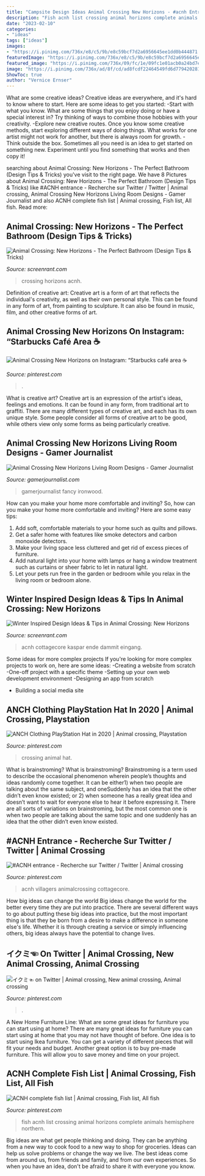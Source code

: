 ```yaml
---
title: "Campsite Design Ideas Animal Crossing New Horizons - #acnh Entrance"
description: "Fish acnh list crossing animal horizons complete animals hemisphere northern"
date: "2023-02-10"
categories:
- "ideas"
tags: ["ideas"]
images:
- "https://i.pinimg.com/736x/e8/c5/9b/e8c59bcf7d2a6956645ee1dd0b444871.jpg"
featuredImage: "https://i.pinimg.com/736x/e8/c5/9b/e8c59bcf7d2a6956645ee1dd0b444871.jpg"
featured_image: "https://i.pinimg.com/736x/09/fc/1e/09fc1e01acb0a24bd7e38b8d35f4e60d.jpg"
image: "https://i.pinimg.com/736x/ad/8f/cd/ad8fcdf22464549fd6d7794202816da6.jpg"
ShowToc: true
author: "Vernice Ernser"
---
```



What are some creative ideas?
Creative ideas are everywhere, and it's hard to know where to start. Here are some ideas to get you started: 
-Start with what you know. What are some things that you enjoy doing or have a special interest in? Try thinking of ways to combine those hobbies with your creativity. 
-Explore new creative routes. Once you know some creative methods, start exploring different ways of doing things. What works for one artist might not work for another, but there is always room for growth. 
-Think outside the box. Sometimes all you need is an idea to get started on something new. Experiment until you find something that works and then copy it!

	

		
searching about Animal Crossing: New Horizons - The Perfect Bathroom (Design Tips &amp; Tricks) you've visit to the right page. We have 8 Pictures about Animal Crossing: New Horizons - The Perfect Bathroom (Design Tips &amp; Tricks) like #ACNH entrance - Recherche sur Twitter / Twitter | Animal crossing, Animal Crossing New Horizons Living Room Designs - Gamer Journalist and also ACNH complete fish list | Animal crossing, Fish list, All fish. Read more:
		
    
## Animal Crossing: New Horizons - The Perfect Bathroom (Design Tips &amp; Tricks)

<img loading=lazy src="https://static1.srcdn.com/wordpress/wp-content/uploads/2020/04/Animal-Crossing-New-Horizons-Bathroom.jpg" onerror="this.onerror=null;this.src='https://tse4.mm.bing.net/th?id=OIP.reBZttX3L04HX_MVmCVB0gHaDt&amp;pid=15.1';" alt="Animal Crossing: New Horizons - The Perfect Bathroom (Design Tips &amp; Tricks)">

_Source: screenrant.com_

>crossing horizons acnh. 

	

Definition of creative art:
Creative art is a form of art that reflects the individual's creativity, as well as their own personal style. This can be found in any form of art, from painting to sculpture. It can also be found in music, film, and other creative forms of art.

    
## Animal Crossing New Horizons On Instagram: “Starbucks Café Area ☕️

<img loading=lazy src="https://i.pinimg.com/736x/39/0e/12/390e12190811f55098f4e38d6962dacb.jpg" onerror="this.onerror=null;this.src='https://tse3.mm.bing.net/th?id=OIP.gacFtNa92MqpfNGQ-nUWCgHaEK&amp;pid=15.1';" alt="Animal Crossing New Horizons on Instagram: “Starbucks café area ☕️">

_Source: pinterest.com_

>. 

	

What is creative art?
Creative art is an expression of the artist's ideas, feelings and emotions. It can be found in any form, from traditional art to graffiti. There are many different types of creative art, and each has its own unique style. Some people consider all forms of creative art to be good, while others view only some forms as being particularly creative.

    
## Animal Crossing New Horizons Living Room Designs - Gamer Journalist

<img loading=lazy src="https://cdn.gamerjournalist.com/primary/2020/05/Animal-Crossing-New-Horizons-Living-Room-Designs-6-1.jpg" onerror="this.onerror=null;this.src='https://tse1.mm.bing.net/th?id=OIP.6H6qtdXv6cG7bXg_eneaZAHaEK&amp;pid=15.1';" alt="Animal Crossing New Horizons Living Room Designs - Gamer Journalist">

_Source: gamerjournalist.com_

>gamerjournalist fancy ironwood. 

	

How can you make your home more comfortable and inviting?
So, how can you make your home more comfortable and inviting? Here are some easy tips: 
1. Add soft, comfortable materials to your home such as quilts and pillows. 
2. Get a safer home with features like smoke detectors and carbon monoxide detectors. 
3. Make your living space less cluttered and get rid of excess pieces of furniture. 
4. Add natural light into your home with lamps or hang a window treatment such as curtains or sheer fabric to let in natural light. 
5. Let your pets run free in the garden or bedroom while you relax in the living room or bedroom alone.

    
## Winter Inspired Design Ideas &amp; Tips In Animal Crossing: New Horizons

<img loading=lazy src="https://static0.srcdn.com/wordpress/wp-content/uploads/2020/07/Animal-Crossing-New-Horizons-Winter-Themed-Island-entrance.jpg" onerror="this.onerror=null;this.src='https://tse2.mm.bing.net/th?id=OIP.vbLJ2wfFR4-KQRyLOJpliwHaDt&amp;pid=15.1';" alt="Winter Inspired Design Ideas &amp; Tips in Animal Crossing: New Horizons">

_Source: screenrant.com_

>acnh cottagecore kaspar ende dammit eingang. 

	

Some ideas for more complex projects
If you're looking for more complex projects to work on, here are some ideas: 
-Creating a website from scratch 
-One-off project with a specific theme 
-Setting up your own web development environment 
-Designing an app from scratch 
- Building a social media site

    
## ANCH Clothing PlayStation Hat In 2020 | Animal Crossing, Playstation

<img loading=lazy src="https://i.pinimg.com/736x/e8/c5/9b/e8c59bcf7d2a6956645ee1dd0b444871.jpg" onerror="this.onerror=null;this.src='https://tse2.mm.bing.net/th?id=OIP.wJGKNOFWnosUG4zLyglmfAHaEK&amp;pid=15.1';" alt="ANCH Clothing PlayStation Hat in 2020 | Animal crossing, Playstation">

_Source: pinterest.com_

>crossing animal hat. 

	

What is brainstroming?
What is brainstroming? Brainstroming is a term used to describe the occasional phenomenon wherein people’s thoughts and ideas randomly come together. It can be either1) when two people are talking about the same subject, and oneSuddenly has an idea that the other didn’t even know existed; or 2) when someone has a really great idea and doesn’t want to wait for everyone else to hear it before expressing it. There are all sorts of variations on brainstroming, but the most common one is when two people are talking about the same topic and one suddenly has an idea that the other didn’t even know existed.

    
## #ACNH Entrance - Recherche Sur Twitter / Twitter | Animal Crossing

<img loading=lazy src="https://i.pinimg.com/736x/ad/8f/cd/ad8fcdf22464549fd6d7794202816da6.jpg" onerror="this.onerror=null;this.src='https://tse1.mm.bing.net/th?id=OIP.Cj8fq_sEFmlFH4J-_BdiYwHaEK&amp;pid=15.1';" alt="#ACNH entrance - Recherche sur Twitter / Twitter | Animal crossing">

_Source: pinterest.com_

>acnh villagers animalcrossing cottagecore. 

	

How big ideas can change the world
Big ideas change the world for the better every time they are put into practice. There are several different ways to go about putting these big ideas into practice, but the most important thing is that they be born from a desire to make a difference in someone else's life. Whether it is through creating a service or simply influencing others, big ideas always have the potential to change lives.

    
## イクミ☜ On Twitter | Animal Crossing, New Animal Crossing, Animal Crossing

<img loading=lazy src="https://i.pinimg.com/736x/09/fc/1e/09fc1e01acb0a24bd7e38b8d35f4e60d.jpg" onerror="this.onerror=null;this.src='https://tse3.mm.bing.net/th?id=OIP.1jvWNSYJoax9BzDdj34hYQHaEK&amp;pid=15.1';" alt="イクミ☜ on Twitter | Animal crossing, New animal crossing, Animal crossing">

_Source: pinterest.com_

>. 

	

A New Home Furniture Line: What are some great ideas for furniture you can start using at home?
There are many great ideas for furniture you can start using at home that you may not have thought of before. One idea is to start using Ikea furniture. You can get a variety of different pieces that will fit your needs and budget. Another great option is to buy pre-made furniture. This will allow you to save money and time on your project.

    
## ACNH Complete Fish List | Animal Crossing, Fish List, All Fish

<img loading=lazy src="https://i.pinimg.com/736x/ca/e7/f5/cae7f59f2a91fcf5e6286b3cb95b59ff.jpg" onerror="this.onerror=null;this.src='https://tse4.mm.bing.net/th?id=OIP.lg0NGkBmmEUPXjRepY4nZAHaFj&amp;pid=15.1';" alt="ACNH complete fish list | Animal crossing, Fish list, All fish">

_Source: pinterest.com_

>fish acnh list crossing animal horizons complete animals hemisphere northern. 

	

Big ideas are what get people thinking and doing. They can be anything from a new way to cook food to a new way to shop for groceries. Ideas can help us solve problems or change the way we live. The best ideas come from around us, from friends and family, and from our own experiences. So when you have an idea, don't be afraid to share it with everyone you know.

